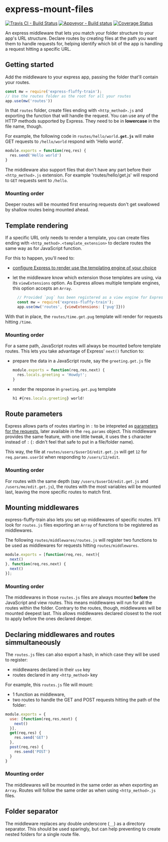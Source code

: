 # express-mount-files

[![Travis CI - Build Status](https://travis-ci.org/rhumaric/express-fluffy-train.svg?branch=master)](https://travis-ci.org/rhumaric/express-fluffy-train)
[![Appveyor - Build status](https://ci.appveyor.com/api/projects/status/r2kkx586wajvfm7q/branch/master?svg=true)](https://ci.appveyor.com/project/rhumaric/express-fluffy-train/branch/master)
[![Coverage Status](https://coveralls.io/repos/github/rhumaric/express-fluffy-train/badge.svg?branch=master)](https://coveralls.io/github/rhumaric/express-fluffy-train?branch=master)

An express middleware that lets you match your folder structure to your app's URL structure.
Declare routes by creating files at the path you want them to handle requests for, helping identify which bit of the app is handling a request hitting a specific URL.

## Getting started

Add the middleware to your express app, passing the folder that'll contain your routes.

```js
const mw = require('express-fluffy-train');
// Use the routes folder as the root for all your routes
app.use(mw('routes'))
```

In that `routes` folder, create files ending with `<http_method>.js` and exporting the function that will handle the request. You can use any of the HTTP methods supported by Express. They need to be in **lowercase** in the file name, though.

For example, the following code in <code>routes/hello/world<strong>.get.js</strong></code> will make GET requests to `/hello/world` respond with 'Hello world'.

```js
module.exports = function(req,res) {
  res.send('Hello world')
}
```

The middleware also support files that don't have any part before their `<http_method>.js` extension. For example 'routes/hello/get.js' will respond to `GET` requests sent to `/hello`.

### Mounting order

Deeper routes will be mounted first ensuring requests don't get swallowed by shallow routes being mounted ahead.

## Template rendering

If a specific URL only needs to render a template, you can create files ending with `<http_method>.<template_extension>` to declare routes the same way as for JavaScript function.

For this to happen, you'll need to:

- [configure Express to render use the templating engine of your choice](express-templating-engine)
- let the middleware know which extension those templates are using, via its `viewExtensions` option.
  As Express allows multiple template engines, this option accepts an `Array`.

  ```js
    // Provided `pug` has been registered as a view engine for Express
    const mw = require('express-fluffy-train');
    app.use(mw('routes', {viewExtensions: ['pug']}))
  ```

With that in place, the `routes/time.get.pug` template will render for requests hitting `/time`.

### Mounting order

For a same path, JavaScript routes will always be mounted before template routes. This lets you take advantage of Express' `next()` function to:

- prepare the data in a JavaScript route, say the `greeting.get.js` file

  ```js
  module.exports = function(req,res,next) {
    res.locals.greeting = 'Howdy!';
  }
  ```

- render the response in `greeting.get.pug` template

  ```js
  h1 #{res.locals.greeting} world!
  ```

## Route parameters

Express allows parts of routes starting in `:` to be intepreted as [parameters for the requests](express-route-parameters), later available in the `req.params` object. This middleware provides the same feature, with one little tweak, it uses the `$` character instead of `:` (`:` didn't feel that safe to put in a file/folder name).

This way, the file at `routes/users/$userId/edit.get.js` will get `12` for `req.params.userId` when responding to `/users/12/edit`.

### Mounting order

For routes with the same depth (say `/users/$userId/edit.get.js` and `/users/me/edit.get.js`), the routes with the most variables will be mounted last, leaving the more specific routes to match first.

## Mounting middlewares

express-fluffy-train also lets you  set up middlewares of specific routes. It'll look for `routes.js` files exporting an `Array` of functions to be registered as middlewares.

The following `routes/middlewares/routes.js` will register two functions to be used as middlewares for requests hitting `routes/middlewares`.

```js
module.exports = [function(req,res, next){
  next()
}, function(req,res,next) {
  next()
}];
```

### Mounting order

The middlewares in those `routes.js` files are always mounted **before** the JavaScript and view routes.
This means middlewares will run for all the routes within the folder. Contrary to the routes, though, middlewares will be mounted deepest last. This allows middlewares declared closest to the root to apply before the ones declared deeper.

## Declaring middlewares and routes simmultaneously

The `routes.js` files can also export a hash, in which case they will be used to register:

- middlewares declared in their `use` key
- routes declared in any `<http_method>` key

For example, this `routes.js` file will mount:

- 1 function as middleware,
- two routes to handle the GET and POST requests hitting the path of the folder:

```js
module.exports = {
  use: [function(req,res,next) {
    next()
  }],
  get(req,res) {
    res.send('GET')
  },
  post(req,res) {
    res.send('POST')
  }
}
```

### Mounting order

The middlewares will be mounted in the same order as when exporting an `Array`. Routes will follow the same order as when using `<http_method>.js` files.

## Folder separator

The middleware replaces any double underscore (`__`) as a directory separator. This should be used sparingly, but can help preventing to create nested folders for a single route file.

[express-templating-engine]: https://expressjs.com/en/guide/using-template-engines.html
[express-route-parameters]: https://expressjs.com/en/guide/routing.html#route-parameters

